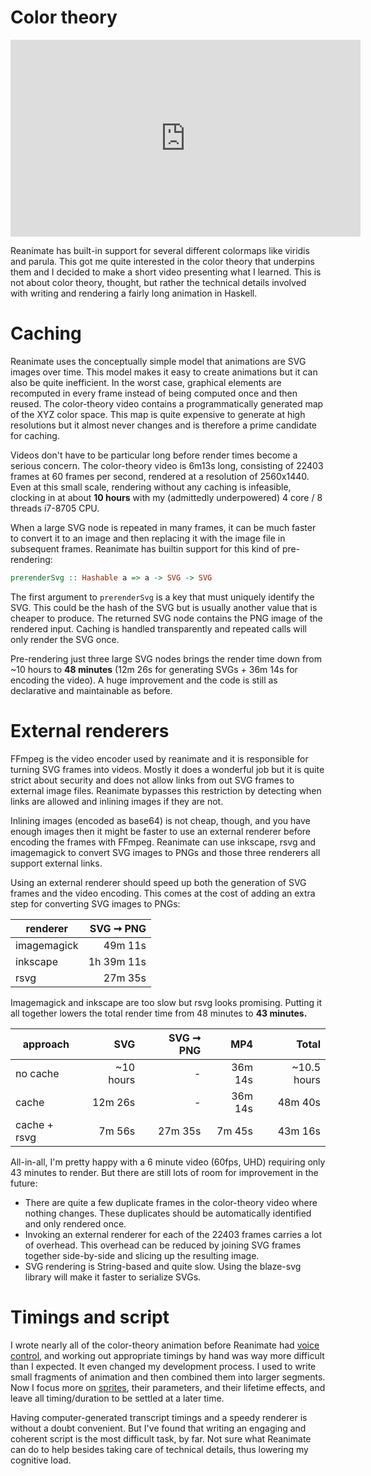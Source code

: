 # Color theory

<iframe width="560" height="315" src="https://www.youtube.com/embed/txSAC6mJQDk" frameborder="0" allow="accelerometer; autoplay; encrypted-media; gyroscope; picture-in-picture" allowfullscreen></iframe>

Reanimate has built-in support for several different colormaps like viridis and parula. This got me quite interested
in the color theory that underpins them and I decided to make a short video presenting what I learned. This is not
about color theory, thought, but rather the technical details involved with writing and rendering a fairly long
animation in Haskell.


# Caching

Reanimate uses the conceptually simple model that animations are SVG images over time. This
model makes it easy to create animations but it can also be quite inefficient. In the worst case,
graphical elements are recomputed in every frame instead of being computed once and then reused.
The color-theory video contains a programmatically generated map of the XYZ color space. This map
is quite expensive to generate at high resolutions but it almost never changes and is therefore a
prime candidate for caching.

Videos don't have to be particular long before render times become a serious concern. The
color-theory video is 6m13s long, consisting of 22403 frames at 60 frames per second, rendered
at a resolution of 2560x1440. Even at this small scale, rendering without any caching is
infeasible, clocking in at about **10 hours** with my (admittedly underpowered) 4 core / 8
threads i7-8705 CPU.

When a large SVG node is repeated in many frames, it can be much faster to convert it to
an image and then replacing it with the image file in subsequent frames. Reanimate has
builtin support for this kind of pre-rendering:
```haskell
prerenderSvg :: Hashable a => a -> SVG -> SVG
```
The first argument to `prerenderSvg` is a key that must uniquely identify the SVG. This
could be the hash of the SVG but is usually another value that is cheaper to produce.
The returned SVG node contains the PNG image of the rendered input. Caching is handled
transparently and repeated calls will only render the SVG once.

Pre-rendering just three large SVG nodes brings the render time down from ~10 hours to
**48 minutes** (12m 26s for generating SVGs + 36m 14s for encoding the video). 
A huge improvement and the code is still as declarative and maintainable
as before.

# External renderers

FFmpeg is the video encoder used by reanimate and it is responsible for turning SVG frames
into videos. Mostly it does a wonderful job but it is quite strict about security and does
not allow links from out SVG frames to external image files. Reanimate bypasses this
restriction by detecting when links are allowed and inlining images if they are not.

Inlining images (encoded as base64) is not cheap, though, and you have enough images
then it might be faster to use an external renderer before encoding the frames with
FFmpeg. Reanimate can use inkscape, rsvg and imagemagick to convert SVG images to
PNGs and those three renderers all support external links.

Using an external renderer should speed up both the generation of SVG frames and
the video encoding. This comes at the cost of adding an extra step for converting
SVG images to PNGs:

| renderer      | SVG ➞ PNG  |
| ------------- | ----------:|
| imagemagick   | 49m 11s    |
| inkscape      | 1h 39m 11s |
| rsvg          | 27m 35s    |

Imagemagick and inkscape are too slow but rsvg looks promising. Putting it all together
lowers the total render time from 48 minutes to **43 minutes.**

| approach      | SVG       | SVG ➞ PNG  | MP4     | Total       |
| ------------- | ---------:| ----------:| -------:| -----------:|
| no cache      | ~10 hours | -          | 36m 14s | ~10.5 hours |
| cache         | 12m 26s   | -          | 36m 14s | 48m 40s     |
| cache + rsvg  | 7m 56s    | 27m 35s    | 7m 45s  | 43m 16s     |

All-in-all, I'm pretty happy with a 6 minute video (60fps, UHD) requiring only 43 minutes to render. But there are still lots of room for improvement in the future:

  * There are quite a few duplicate frames in the color-theory video where nothing
    changes. These duplicates should be automatically identified and only rendered
    once.
  * Invoking an external renderer for each of the 22403 frames carries a lot of
    overhead. This overhead can be reduced by joining SVG frames together side-by-side
    and slicing up the resulting image.
  * SVG rendering is String-based and quite slow. Using the blaze-svg library will
    make it faster to serialize SVGs.

# Timings and script

I wrote nearly all of the color-theory animation before Reanimate had
[voice control](voice.md), and working out appropriate timings by hand was
way more difficult than I expected. It even changed my development
process. I used to write small fragments of animation and then combined them
into larger segments. Now I focus more on
[sprites](http://hackage.haskell.org/package/reanimate/docs/Reanimate-Scene.html#g:3),
their parameters, and their lifetime effects, and leave all timing/duration to
be settled at a later time.

Having computer-generated transcript timings and a speedy renderer is without a
doubt convenient. But I've found that writing an engaging and coherent script is
the most difficult task, by far. Not sure what Reanimate can do to help besides
taking care of technical details, thus lowering my cognitive load.
